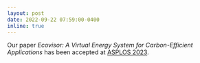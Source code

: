 ```yaml
---
layout: post
date: 2022-09-22 07:59:00-0400
inline: true
---
```


Our paper *Ecovisor: A Virtual Energy System for Carbon-Efficient Applications* has been accepted at [ASPLOS 2023](https://asplos-conference.org/asplos2023/index.html). 